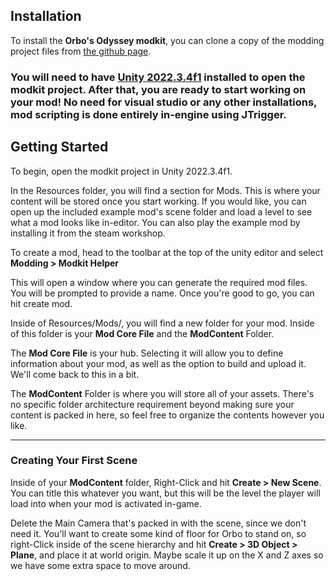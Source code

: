 ## Installation

To install the **Orbo's Odyssey modkit**, you can clone a copy of the modding project files from [the github page](https://github.com/FeverDevJohnny/orbomodkit).

### You will need to have [**Unity 2022.3.4f1**](https://unity.com/releases/editor/whats-new/2022.3.4) installed to open the modkit project. After that, you are ready to start working on your mod! No need for visual studio or any other installations, mod scripting is done entirely in-engine using JTrigger.

## Getting Started

To begin, open the modkit project in Unity 2022.3.4f1.

In the Resources folder, you will find a section for Mods. This is where your content will be stored once you start working. If you would like, you can open up the included example mod's scene folder and load a level to see what a mod looks like in-editor. You can also play the example mod by installing it from the steam workshop.

To create a mod, head to the toolbar at the top of the unity editor and select **Modding > Modkit Helper**

This will open a window where you can generate the required mod files. You will be prompted to provide a name. Once you're good to go, you can hit create mod.

Inside of Resources/Mods/, you will find a new folder for your mod. Inside of this folder is your **Mod Core File** and the **ModContent** Folder.

The **Mod Core File** is your hub. Selecting it will allow you to define information about your mod, as well as the option to build and upload it. We'll come back to this in a bit.

The **ModContent** Folder is where you will store all of your assets. There's no specific folder architecture requirement beyond making sure your content is packed in here, so feel free to organize the contents however you like.

---

### Creating Your First Scene

Inside of your **ModContent** folder, Right-Click and hit **Create > New Scene**. You can title this whatever you want, but this will be the level the player will load into when your mod is activated in-game.

Delete the Main Camera that's packed in with the scene, since we don't need it. You'll want to create some kind of floor for Orbo to stand on, so right-Click inside of the scene hierarchy and hit **Create > 3D Object > Plane**, and place it at world origin. Maybe scale it up on the X and Z axes so we have some extra space to move around.
